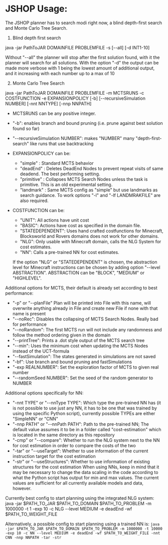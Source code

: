 # JSHOP Usage:

The JSHOP planner has to search modi right now, a blind depth-first search and Monte Carlo Tree Search.

1. Blind depth first search

java -jar PathToJAR DOMAINFILE PROBLEMFILE -s [--all] [-d INT1-10]

Without "--all" the planner will stop after the first solution found, with it the planner will search for all solutions. 
With the option "-d" the output can be made more verbose with 1 being the lowest amount of additional output, and it increasing with each number up to a max of 10

2. Monte Carlo Tree Search 

java -jar PathToJAR DOMAINFILE PROBLEMFILE -m MCTSRUNS -c COSTFUNCTION -e EXPANSIONPOLICY [-b] [--recursiveSimulation NUMBER] [-nnt NNTYPE] [-nnp NNPATH]

* MCTSRUNS can be any positive integer. 

* "-b": enables branch and bound pruning (i.e. prune against best solution found so far)

* "--recursiveSimulation NUMBER": makes "NUMBER" many "depth-first-search" like runs that use backtracking

* EXPANSIONPOLICY can be:  
  + "simple" : Standard MCTS behavior  
  + "deadEnd" : Deletes DeadEnd Nodes to prevent repeat visits of same deadend. The best performing setting.  
  + "primitive" : Collapses MCTS Search Nodes unless the task is primitive. This is an old experimental setting.  
  + "landmark" : Same MCTS config as "simple" but use landmarks as search guidance. To work options "-l" and "-lf LANDMRAKFILE" are also required.   

* COSTFUNCTION can be:  
  + "UNIT": All actions have unit cost  
  + "BASIC": Actions have cost as specified in the domain file.  
  + "STATEDEPENDENT": Uses hand crafted costfunctions for Minecraft, Blocksworld and Rovers domains does not work for other domains.  
  + "NLG": Only usable with Minecraft domain, calls the NLG System for cost estimates.  
  + "NN": Calls a pre-trained NN for cost estimates.
  
  If the option "NLG" or "STATEDEPENDENT" is chosen, the abstraction level for Minecraft instructions can be chosen by adding option "--level ABSTRACTION". ABSTRACTION can be "BLOCK", "MEDIUM" or "HIGHLEVEL".  

Additional options for MCTS, their default is already set according to best performance:  
* "-p" or "--planFile" Plan will be printed into File with this name, will overwrite anything already in File and create new File if none with that name is present
* "--noRec": Disables the collapsing of MCTS Search Nodes. Really bad for performance  
* "--noRandom": The first MCTS run will not include any randomness and follow the method ordering given in the domain  
* "--printTree": Prints a .dot style output of the MCTS search tree  
* "--min": Uses the minimum cost when updating the MCTS Nodes instead of the UCT-formula  
* "--fastSimulation": The states generated in simulations are not saved  
* "-bf": Use branch and bound pruning and fastSimulations  
* "-exp REALNUMBER": Set the exploration factor of MCTS to given real number  
* "--randomSeed NUMBER": Set the seed of the random generator to NUMBER  

Additional options specifically for NN:
* "-nnt TYPE" or "--nnType TYPE": Which type the pre-trained NN has (it is not possible to use just any NN, it has to be one that was trained by using the specific Python script), currently possible TYPEs are either "SimpleNN" or "CNN"
* "-nnp PATH" or "--nnPath PATH": Path to the pre-trained NN; The default value assumes it to be in a folder called "cost-estimation" which is located in the same directory as this repository
* "-cmp" or "--compare": Whether to run the NLG system next to the NN for cost estimation in order to compare the costs of the two
* "-tar" or "--useTarget": Whether to use information of the current instruction target for the cost estimation
* "-str" or "--useStructures": Whether to use information of existing structures for the cost estimation
When using NNs, keep in mind that it may be necessary to change the data scaling in the code according to what the Python script has output for min and max values. The current values are sufficient for all currently available models and data, however.

Currently best config to start planning using the integrated NLG system:
java -jar $PATH_TO_JAR $PATH_TO_DOMAIN $PATH_TO_PROBLEM -m 1000000 -t 1 -exp 10 -c NLG --level MEDIUM -e deadEnd -wf $PATH_TO_WEIGHT_FILE
 
 Alternatively, a possible config to start planning using a trained NN is:
 ``java -jar $PATH_TO_JAR $PATH_TO_DOMAIN $PATH_TO_PROBLEM -m 1000000 -t 10000 -exp 10 -c NN --level MEDIUM -e deadEnd -wf $PATH_TO_WEIGHT_FILE -nnt CNN -nnp NNPATH -tar -str``
